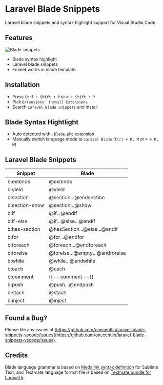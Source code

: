 # Laravel Blade Snippets

Laravel blade snippets and syntax highlight support for Visual Studio Code.

## Features

![Blade snippets](https://github.com/onecentlin/laravel-blade-snippets-vscode/raw/master/images/screenshots.png)

* Blade syntax highlight
* Laravel blade snippets
* Emmet works in blade template

## Installation

* Press `Ctrl + Shift + P` or `⌘ + Shift + P`
* Pick `Extensions: Install Extensions`
* Search `Laravel Blade Snippets` and Install

## Blade Syntax Hightlight

* Auto detected with `.blade.php` extension
* Manually switch language mode to `Laravel Blade` (`Ctrl + K, M` or `⌘ + K, M`)

## Laravel Blade Snippets

| Snippet        | Blade                           |
|----------------|---------------------------------|
| b:extends      | @extends                        |
| b:yield        | @yield                          |
| b:section      | @section...@endsection          |
| b:section-show | @section...@show                |
| b:if           | @if...@endif                    |
| b:if-else      | @if...@else...@endif            |
| b:has-section  | @hasSection...@else...@endif    |
| b:for          | @for...@endfor                  |
| b:foreach      | @foreach...@endforeach          |
| b:forelse      | @forelse...@empty...@endforelse |
| b:while        | @while...@endwhile              |
| b:each         | @each                           |
| b:comment      | {{-- comment --}}               |
| b:push         | @push...@endpush                |
| b:stack        | @stack                          |
| b:inject       | @inject                         |

## Found a Bug?

Please file any issues at [https://github.com/onecentlin/laravel-blade-snippets-vscode/issues](https://github.com/onecentlin/laravel-blade-snippets-vscode/issues).

## Credits

Blade language grammar is based on [Medalink syntax definition](https://github.com/Medalink/laravel-blade) for Sublime Text, and Textmate language format file is based on [Textmate bundle for Laravel 5](https://github.com/loranger/Laravel.tmbundle).